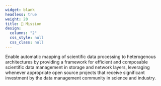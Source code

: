 ```yaml
---
widget: blank
headless: true
weight: 20
title: 🚀 Mission
design:
  columns: "2"
  css_style: null
  css_class: null
---
```


Enable automatic mapping of scientific data processing to heterogenous architectures by providing a framework for efficient and composable scientific data management in storage and network layers, leveraging whenever appropriate open source projects that receive significant investment by the data management community in science and industry.

